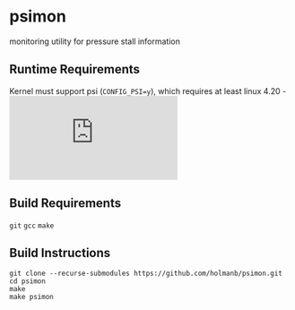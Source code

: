 # psimon

monitoring utility for pressure stall information

## Runtime Requirements

Kernel must support psi (`CONFIG_PSI=y`), which requires at least linux 4.20 - ![Read the Docs](https://www.kernel.org/doc/html/latest/accounting/psi.html)

## Build Requirements

`git`
`gcc`
`make`


## Build Instructions

```
git clone --recurse-submodules https://github.com/holmanb/psimon.git
cd psimon
make
make psimon
```



